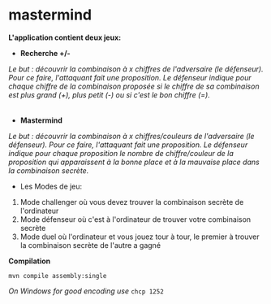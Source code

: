 # mastermind

**L'application contient deux jeux:**

- **Recherche +/-**

_Le but : découvrir la combinaison à x chiffres de l'adversaire (le défenseur). Pour ce faire, l'attaquant fait une proposition. Le défenseur indique pour chaque chiffre de la combinaison proposée si le chiffre de sa combinaison est plus grand (+), plus petit (-) ou si c'est le bon chiffre (=)._

######

- **Mastermind**

_Le but : découvrir la combinaison à x chiffres/couleurs de l'adversaire (le défenseur). Pour ce faire, l'attaquant fait une proposition. Le défenseur indique pour chaque proposition le nombre de chiffre/couleur de la proposition qui apparaissent à la bonne place et à la mauvaise place dans la combinaison secrète._


- Les Modes de jeu:

1. Mode challenger où vous devez trouver la combinaison secrète de l'ordinateur
2. Mode défenseur où c'est à l'ordinateur de trouver votre combinaison secrète
3. Mode duel où l'ordinateur et vous jouez tour à tour, le premier à trouver la combinaison secrète de l'autre a gagné

**Compilation**

`mvn compile assembly:single`

_On Windows for good encoding use_ `chcp 1252`
